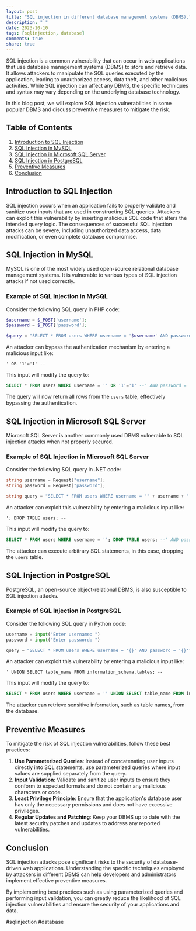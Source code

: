 ```yaml
---
layout: post
title: "SQL injection in different database management systems (DBMS)."
description: " "
date: 2023-10-10
tags: [sqlinjection, database]
comments: true
share: true
---
```


SQL injection is a common vulnerability that can occur in web applications that use database management systems (DBMS) to store and retrieve data. It allows attackers to manipulate the SQL queries executed by the application, leading to unauthorized access, data theft, and other malicious activities. While SQL injection can affect any DBMS, the specific techniques and syntax may vary depending on the underlying database technology.

In this blog post, we will explore SQL injection vulnerabilities in some popular DBMS and discuss preventive measures to mitigate the risk.

## Table of Contents
1. [Introduction to SQL Injection](#introduction-to-sql-injection)
2. [SQL Injection in MySQL](#sql-injection-in-mysql)
3. [SQL Injection in Microsoft SQL Server](#sql-injection-in-microsoft-sql-server)
4. [SQL Injection in PostgreSQL](#sql-injection-in-postgresql)
5. [Preventive Measures](#preventive-measures)
6. [Conclusion](#conclusion)

## Introduction to SQL Injection

SQL injection occurs when an application fails to properly validate and sanitize user inputs that are used in constructing SQL queries. Attackers can exploit this vulnerability by inserting malicious SQL code that alters the intended query logic. The consequences of successful SQL injection attacks can be severe, including unauthorized data access, data modification, or even complete database compromise.

## SQL Injection in MySQL

MySQL is one of the most widely used open-source relational database management systems. It is vulnerable to various types of SQL injection attacks if not used correctly.

### Example of SQL Injection in MySQL

Consider the following SQL query in PHP code:

```php
$username = $_POST['username'];
$password = $_POST['password'];

$query = "SELECT * FROM users WHERE username = '$username' AND password = '$password'";
```

An attacker can bypass the authentication mechanism by entering a malicious input like:

```
' OR '1'='1' --
```

This input will modify the query to:

```sql
SELECT * FROM users WHERE username = '' OR '1'='1' --' AND password = '$password'
```

The query will now return all rows from the `users` table, effectively bypassing the authentication.

## SQL Injection in Microsoft SQL Server

Microsoft SQL Server is another commonly used DBMS vulnerable to SQL injection attacks when not properly secured.

### Example of SQL Injection in Microsoft SQL Server

Consider the following SQL query in .NET code:

```csharp
string username = Request["username"];
string password = Request["password"];

string query = "SELECT * FROM users WHERE username = '" + username + "' AND password = '" + password + "'";
```

An attacker can exploit this vulnerability by entering a malicious input like:

```
'; DROP TABLE users; --
```

This input will modify the query to:

```sql
SELECT * FROM users WHERE username = ''; DROP TABLE users; --' AND password = '$password'
```

The attacker can execute arbitrary SQL statements, in this case, dropping the `users` table.

## SQL Injection in PostgreSQL

PostgreSQL, an open-source object-relational DBMS, is also susceptible to SQL injection attacks.

### Example of SQL Injection in PostgreSQL

Consider the following SQL query in Python code:

```python
username = input("Enter username: ")
password = input("Enter password: ")

query = "SELECT * FROM users WHERE username = '{}' AND password = '{}'".format(username, password)
```

An attacker can exploit this vulnerability by entering a malicious input like:

```
' UNION SELECT table_name FROM information_schema.tables; --
```

This input will modify the query to:

```sql
SELECT * FROM users WHERE username = '' UNION SELECT table_name FROM information_schema.tables; --' AND password = '$password'
```

The attacker can retrieve sensitive information, such as table names, from the database.

## Preventive Measures

To mitigate the risk of SQL injection vulnerabilities, follow these best practices:

1. **Use Parameterized Queries**: Instead of concatenating user inputs directly into SQL statements, use parameterized queries where input values are supplied separately from the query.
2. **Input Validation**: Validate and sanitize user inputs to ensure they conform to expected formats and do not contain any malicious characters or code.
3. **Least Privilege Principle**: Ensure that the application's database user has only the necessary permissions and does not have excessive privileges.
4. **Regular Updates and Patching**: Keep your DBMS up to date with the latest security patches and updates to address any reported vulnerabilities.

## Conclusion

SQL injection attacks pose significant risks to the security of database-driven web applications. Understanding the specific techniques employed by attackers in different DBMS can help developers and administrators implement effective preventive measures.

By implementing best practices such as using parameterized queries and performing input validation, you can greatly reduce the likelihood of SQL injection vulnerabilities and ensure the security of your applications and data.

#sqlinjection #database